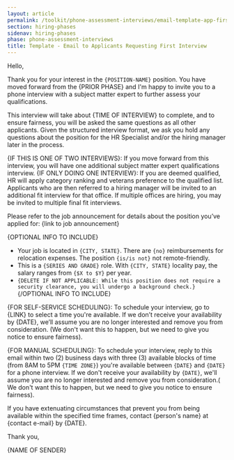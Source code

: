 ```yaml
---
layout: article
permalink: /toolkit/phone-assessment-interviews/email-template-app-first-interview-sched/
section: hiring-phases
sidenav: hiring-phases
phase: phone-assessment-interviews
title: Template - Email to Applicants Requesting First Interview
---
```


Hello,

Thank you for your interest in the `{POSITION-NAME}` position. You have moved forward from the {PRIOR PHASE} and I'm happy to  invite you to a phone interview with a subject matter expert to further assess your qualifications. 

This interview will take about {TIME OF INTERVIEW} to complete, and to ensure fairness, you will be asked the same questions as all other applicants. Given the structured interview format, we ask you hold any questions about the position for the HR Specialist and/or the hiring manager later in the process. 

{IF THIS IS ONE OF TWO INTERVIEWS}: If you move forward from this interview, you will have one additional subject matter expert qualifications interview.
{IF ONLY DOING ONE INTERVIEW}: If you are deemed qualified, HR will apply category ranking and veterans preference to the qualified list. Applicants who are then referred to a hiring manager will be invited to an additional fit interview for that office. If multiple offices are hiring, you may be invited to multiple final fit interviews.

Please refer to the job announcement for details about the position you’ve applied for: {link to job announcement}

{OPTIONAL INFO TO INCLUDE}
- Your job is located in `{CITY, STATE}`. There are `{no}` reimbursements for relocation expenses. The position `{is/is not}` not remote-friendly.
- This is a `{SERIES AND GRADE}` role. With `{CITY, STATE}` locality pay, the salary ranges from `{$X to $Y}` per year.
- `{DELETE IF NOT APPLICABLE: While this position does not require a security clearance, you will undergo a background check.}`
{/OPTIONAL INFO TO INCLUDE}

{FOR SELF-SERVICE SCHEDULING}: To schedule your interview, go to {LINK} to select a time you're available. If we don’t receive your availability by {DATE}, we’ll assume you are no longer interested and remove you from consideration. (We don't want this to happen, but we need to give you notice to ensure fairness).

{FOR MANUAL SCHEDULING}: To schedule your interview, reply to this email within two (2) business days with three (3) available blocks of time (from 8AM to 5PM `{TIME ZONE}`) you're available between `{DATE}` and `{DATE}` for a phone interview. If we don't receive your availability by `{DATE}`, we'll assume you are no longer interested and remove you from consideration.( We don't want this to happen, but we need to give you notice to ensure fairness).

If you have extenuating circumstances that prevent you from being available within the specified time frames, contact {person's name} at {contact e-mail} by {DATE}.

Thank you,

{NAME OF SENDER}
